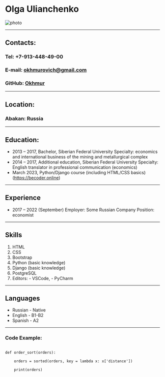 # **Olga Ulianchenko**
![photo](/img/C:\Users\Acer\Desktop\OlyaUl.jpg "Photo Olga Ulianchenko")
*********
## Contacts:
### Tel: +7-913-448-49-00
### E-mail: okhmurovich@gmail.com
### GitHub: [Okhmur](https://github.com/Okhmur "Okhmur")
*********
## Location: 
### Abakan: Russia
*********
## Education:
* 2013 – 2017, Bachelor, Siberian Federal University 
Specialty: economics and international business of the mining and metallurgical complex
* 2014 – 2017, Additional education, Siberian Federal University
Specialty: English translator in professional communication (economics)
* March 2023, Python/Django course (including HTML/CSS basics) (https://becoder.online) 
*********
## Experience 
* 2017 – 2022 (September) 
Employer: Some Russian Company
Position: economist
*********
## Skills
1. HTML
2. CSS
3. Bootstrap
4. Python (basic knowledge)
5. Django (basic knowledge)
6. PostgreSQL
7.	Editors:
        - VSCode,
  	    - PyCharm
*********
## Languages
* Russian - Native
* English - B1-B2
* Spanish - A2
*********
### Code Example:
```

def order_sort(orders):  

    orders = sorted(orders, key = lambda x: x['distance'])    
    
    print(orders)

```






